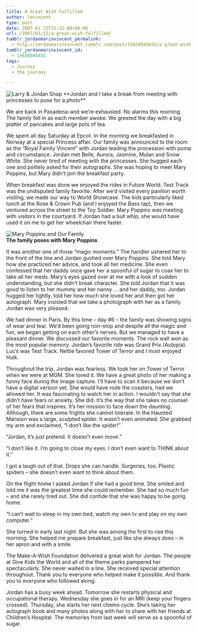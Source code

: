 ```yaml
---
title: A Great Wish Fulfilled
author: lmvincent
type: post
date: 2007-01-15T15:32:00+00:00
url: /2007/01/15/a-great-wish-fulfilled/
tumblr_jordanmarinvincent_permalink:
  - http://jordanmarinvincent.tumblr.com/post/15658945632/a-great-wish-fulfilled
tumblr_jordanmarinvincent_id:
  - 15658945632
tags:
  - Journey
  - the journey

---
```

<img style="float:none;clear:left;" src="http://www.jordanvincent.com/images/2007/01/larry_jordan.jpg" alt="Larry & Jordan Snap" />  
**Jordan and I take a break from meeting with princesses to pose for a photo**

We are back in Pasadena&ndash;and we&rsquo;re exhausted. No alarms this morning. The family fell in as each member awoke. We greeted the day with a big platter of pancakes and large pots of tea.<a name="more"></a>

We spent all day Saturday at Epcot. In the morning we breakfasted in Norway at a special Princess affair. Our family was announced to the room as the &ldquo;Royal Family Vincent&rdquo; with Jordan leading the procession with pomp and circumstance. Jordan met Belle, Aurora, Jasmine, Mulan and Snow White. She never tired of meeting with the princesses. She hugged each one and politely asked for their autographs. She was hoping to meet Mary Poppins, but Mary didn&rsquo;t join the breakfast party.

When breakfast was done we enjoyed the rides in Future World. Test Track was the undisputed family favorite. After we&rsquo;d visited every pavilion worth visiting, we made our way to World Showcase. The kids particularly liked lunch at the Rose & Crown Pub (and I enjoyed the Bass tap), then we ventured across the street to the Toy Soldier. Mary Poppins was meeting with visitors in the courtyard. If Jordan had a bull whip, she would have used it on me to get her wheelchair there faster.

![Mary Poppins and Our Family][1]  
**The family poses with Mary Poppins**

It was another one of those &ldquo;magic moments.&rdquo; The handler ushered her to the front of the line and Jordan gushed over Mary Poppins. She told Mary how she practiced her advice, and took all her medicine. She even confessed that her daddy once gave her a spoonful of sugar to coax her to take all her meds. Mary&rsquo;s eyes gazed over at me with a look of sudden understanding, but she didn&rsquo;t break character. She told Jordan that it was good to listen to her mummy and her nanny &hellip; and her daddy, too. Jordan hugged her tightly, told her how much she loved her and then got her autograph. Mary insisted that we take a photograph with her as a family. Jordan was very pleased.

We had dinner in Paris. By this time &ndash; day #6 &ndash; the family was showing signs of wear and tear. We&rsquo;d been going non-stop and despite all the magic and fun, we began getting on each other&rsquo;s nerves. But we managed to have a pleasant dinner. We discussed our favorite moments. The rock wall won as the most popular memory. Jordan&rsquo;s favorite ride was Grand Prix (Autopia). Luc&rsquo;s was Test Track. Nettie favored Tower of Terror and I most enjoyed Hulk.

Throughout the trip, Jordan was fearless. We took her on Tower of Terror when we were at MGM. She loved it. We have a great photo of her making a funny face during the image capture. I&rsquo;ll have to scan it because we don&rsquo;t have a digital version yet. She would have rode the coasters, had we allowed her. It was fascinating to watch her in action. I wouldn&rsquo;t say that she didn&rsquo;t have fears or anxiety. She did. It&rsquo;s the way that she takes no counsel of her fears that inspires. It&rsquo;s her mission to face down the daunting. Although, there are some frights she cannot tolerate. In the Haunted Mansion was a large, sculpted spider. It wasn&rsquo;t even animated. She grabbed my arm and exclaimed, &ldquo;I don&rsquo;t like the spider!&rdquo;

&ldquo;Jordan, it&rsquo;s just pretend. It doesn&rsquo;t even move.&rdquo;

&ldquo;I don&rsquo;t like it. I&rsquo;m going to close my eyes. I don&rsquo;t even want to THINK about it.&rdquo;

I got a laugh out of that. Drops she can handle. Surgeries, too. Plastic spiders &ndash; she doesn&rsquo;t even want to think about them.

On the flight home I asked Jordan if she had a good time. She smiled and told me it was the greatest time she could remember. She had so much fun &ndash; and she rarely tired out. She did confide that she was happy to be going home.

&ldquo;I can&rsquo;t wait to sleep in my own bed, watch my own tv and play on my own computer.&rdquo;

She turned in early last night. But she was among the first to rise this morning. She helped me prepare breakfast, just like she always does &ndash; in her apron and with a smile.

The Make-A-Wish Foundation delivered a great wish for Jordan. The people at Give Kids the World and all of the theme parks pampered her spectacularly. She never waited in a line. She received special attention throughout. Thank you to everyone who helped make it possible. And thank you to everyone who followed along.

Jordan has a busy week ahead. Tomorrow she restarts physical and occupational therapy. Wednesday she goes in for an MRI (keep your fingers crossed). Thursday, she starts her next chemo cycle. She&rsquo;s taking her autograph book and many photos along with her to share with her friends at Children&rsquo;s Hospital. The memories from last week will serve as a spoonful of sugar.

<div class="blogger-post-footer">
  <img loading="lazy" width="1" height="1" src="https://blogger.googleusercontent.com/tracker/9039099668816362935-4315908225192841152?l=jordansjourney2.blogspot.com" alt="" />
</div>

 [1]: http://www.jordanvincent.com/images/2007/01/marypoppins.jpg